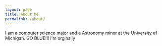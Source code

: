 ```yaml
---
layout: page
title: About Me
permalink: /about/
---
```


I am a computer science major and a Astronomy minor at the University of Michigan. GO BLUE!!! I'm orginally 